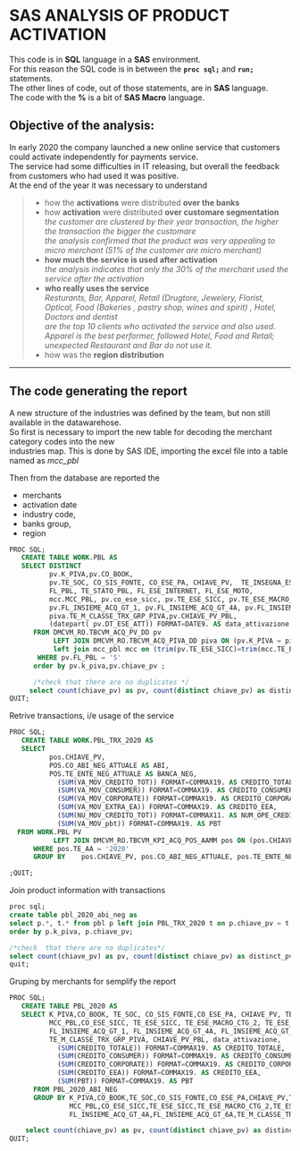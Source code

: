 ﻿# SAS ANALYSIS OF PRODUCT ACTIVATION

This code is in **SQL** language in a **SAS** environment.  
For this reason the SQL code is in between the 
**```proc sql;```** and  **```run;```** statements.  
The other lines of code, out of those statements, are in **SAS** language.  
The code with the **%** is a bit of **SAS Macro** language.

  
  
## Objective of the analysis:

In early 2020 the company launched a new online service that customers could activate independently for payments service.  
The service had some difficulties in IT releasing, but overall the feedback from customers who had used it was positive.  
At the end of the year it was necessary to understand 
>  - how the **activations** were distributed **over the banks** 
>  - how **activation** were distributed **over customare segmentation**   
>     *the customer are clustered by their year transaction, the higher the transaction the bigger the customare  
>     the analysis confirmed that the product was very appealing to micro merchant (51% of the customer are micro merchant)*  
>  - **how much the service is used after activation**  
>      *the analysis indicates that only the 30% of the merchant used the service after the activation*
>  - **who really uses the service**  
>     *Resturants, Bar, Apparel, Retail (Drugtore, Jewelery,  Florist, Optical, Food (Bakeries , pastry shop, wines and spirit) , Hotel, Doctors and dentist   
>     are the top 10 clients who activated the service  and also used. 
>     Apparel is the best performer, followed Hotel, Food and Retail; unexpected Restaurant and Bar do not use it.*
>  - how was the **region distribution**
>     

  
***


## The code generating the report 

A new structure of the industries was defined by the team, but non still available in the datawarehose.  
So first is necessary to import the new table for decoding the merchant category codes into the new  
industries map. This is done by SAS IDE, importing the excel file into a table named as *mcc_pbl*   


Then from the database are reported the   
- merchants 
- activation date 
- industry code, 
- banks group, 
- region

```sql
PROC SQL;
   CREATE TABLE WORK.PBL AS 
   SELECT DISTINCT 
		  pv.K_PIVA,pv.CO_BOOK,		  
 		  pv.TE_SOC, CO_SIS_FONTE, CO_ESE_PA, CHIAVE_PV,  TE_INSEGNA_ESE, 
		  FL_PBL, TE_STATO_PBL, FL_ESE_INTERNET, FL_ESE_MOTO, 
          mcc.MCC_PBL, pv.co_ese_sicc, pv.TE_ESE_SICC, pv.TE_ESE_MACRO_CTG_2, pv.TE_ESE_CTG_2, co_prov_ese,te_prov_Ese, TE_REG_ESE, TE_ANIELSEN_ese,
		  pv.FL_INSIEME_ACQ_GT_1, pv.FL_INSIEME_ACQ_GT_4A, pv.FL_INSIEME_ACQ_GT_6A, 
    	  piva.TE_M_CLASSE_TRX_GRP_PIVA,pv.CHIAVE_PV_PBL,  
          (datepart( pv.DT_ESE_ATT)) FORMAT=DATE9. AS data_attivazione
      FROM DMCVM_RO.TBCVM_ACQ_PV_DD pv
           LEFT JOIN DMCVM_RO.TBCVM_ACQ_PIVA_DD piva ON (pv.K_PIVA = piva.K_PIVA)
		   left join mcc_pbl mcc on (trim(pv.TE_ESE_SICC)=trim(mcc.TE_ESE_SICC))
       WHERE pv.FL_PBL = 'S'
      order by pv.k_piva,pv.chiave_pv ;

	  /*check that there are no duplicates */
	 select count(chiave_pv) as pv, count(distinct chiave_pv) as distinct_pv from PBL;
QUIT;
```

Retrive transactions, i/e usage of the service  

```sql
PROC SQL;
   CREATE TABLE WORK.PBL_TRX_2020 AS 
   SELECT 
          pos.CHIAVE_PV, 
		  POS.CO_ABI_NEG_ATTUALE AS ABI,
		  POS.TE_ENTE_NEG_ATTUALE AS BANCA_NEG,
            (SUM(VA_MOV_CREDITO_TOT)) FORMAT=COMMAX19. AS CREDITO_TOTALE,
            (SUM(VA_MOV_CONSUMER)) FORMAT=COMMAX19. AS CREDITO_CONSUMER ,
            (SUM(VA_MOV_CORPORATE)) FORMAT=COMMAX19. AS CREDITO_CORPORATE,
            (SUM(VA_MOV_EXTRA_EA)) FORMAT=COMMAX19. AS CREDITO_EEA,
            (SUM(NU_MOV_CREDITO_TOT)) FORMAT=COMMAX11. AS NUM_OPE_CREDITO_TOT, 
            (SUM(VA_MOV_pbt)) FORMAT=COMMAX19. AS PBT 
  FROM WORK.PBL PV
           LEFT JOIN DMCVM_RO.TBCVM_KPI_ACQ_POS_AAMM pos ON (pos.CHIAVE_PV = pv.CHIAVE_PV)
      WHERE pos.TE_AA = '2020'
      GROUP BY    pos.CHIAVE_PV, pos.CO_ABI_NEG_ATTUALE, pos.TE_ENTE_NEG_ATTUALE;

;QUIT;
```

Join product information with transactions

```sql
proc sql;
create table pbl_2020_abi_neg as
select p.*, t.* from pbl p left join PBL_TRX_2020 t on p.chiave_pv = t.chiave_pv
order by p.k_piva, p.chiave_pv;

/*check  that there are no duplicates*/
select count(chiave_pv) as pv, count(distinct chiave_pv) as distinct_pv from pbl_2020_abi_neg;
quit;
```

Gruping by merchants for semplify the report

```sql
PROC SQL;
   CREATE TABLE PBL_2020 AS 
   SELECT K_PIVA,CO_BOOK, TE_SOC, CO_SIS_FONTE,CO_ESE_PA, CHIAVE_PV, TE_INSEGNA_ESE, FL_PBL, TE_STATO_PBL, FL_ESE_INTERNET, FL_ESE_MOTO, 
          MCC_PBL,CO_ESE_SICC, TE_ESE_SICC, TE_ESE_MACRO_CTG_2, TE_ESE_CTG_2, CO_PROV_ESE, TE_PROV_ESE, TE_REG_ESE, 
          FL_INSIEME_ACQ_GT_1, FL_INSIEME_ACQ_GT_4A, FL_INSIEME_ACQ_GT_6A, 
          TE_M_CLASSE_TRX_GRP_PIVA, CHIAVE_PV_PBL, data_attivazione, 
            (SUM(CREDITO_TOTALE)) FORMAT=COMMAX19. AS CREDITO_TOTALE, 
            (SUM(CREDITO_CONSUMER)) FORMAT=COMMAX19. AS CREDITO_CONSUMER, 
            (SUM(CREDITO_CORPORATE)) FORMAT=COMMAX19. AS CREDITO_CORPORATE, 
            (SUM(CREDITO_EEA)) FORMAT=COMMAX19. AS CREDITO_EEA, 
            (SUM(PBT)) FORMAT=COMMAX19. AS PBT
      FROM PBL_2020_ABI_NEG 
      GROUP BY K_PIVA,CO_BOOK,TE_SOC,CO_SIS_FONTE,CO_ESE_PA,CHIAVE_PV,TE_INSEGNA_ESE,FL_PBL,TE_STATO_PBL,FL_ESE_INTERNET,FL_ESE_MOTO,
               MCC_PBL,CO_ESE_SICC,TE_ESE_SICC,TE_ESE_MACRO_CTG_2,TE_ESE_CTG_2,CO_PROV_ESE,TE_PROV_ESE,TE_REG_ESE,FL_INSIEME_ACQ_GT_1,
               FL_INSIEME_ACQ_GT_4A,FL_INSIEME_ACQ_GT_6A,TE_M_CLASSE_TRX_GRP_PIVA,CHIAVE_PV_PBL,data_attivazione;

	select count(chiave_pv) as pv, count(distinct chiave_pv) as distinct_pv from PBL_2020;
QUIT;
```

